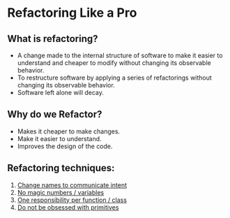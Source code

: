 # Refactoring Like a Pro

## What is refactoring?

- A change made to the internal structure of software to make it easier to understand and cheaper to modify without changing its observable behavior.
- To restructure software by applying a series of refactorings without changing its observable behavior.
- Software left alone will decay.

## Why do we Refactor?

- Makes it cheaper to make changes.
- Make it easier to understand.
- Improves the design of the code.

## Refactoring techniques:

1. [Change names to communicate intent](examples/technique1.md)
2. [No magic numbers / variables](examples/technique2.md)
3. [One responsibility per function / class](examples/technique3.md)
4. [Do not be obsessed with primitives](examples/technique4.md)
